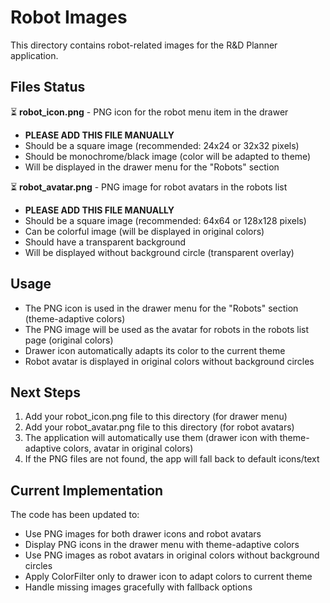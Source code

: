 # Robot Images

This directory contains robot-related images for the R&D Planner application.

## Files Status

⏳ **robot_icon.png** - PNG icon for the robot menu item in the drawer
   - **PLEASE ADD THIS FILE MANUALLY**
   - Should be a square image (recommended: 24x24 or 32x32 pixels)
   - Should be monochrome/black image (color will be adapted to theme)
   - Will be displayed in the drawer menu for the "Robots" section

⏳ **robot_avatar.png** - PNG image for robot avatars in the robots list
   - **PLEASE ADD THIS FILE MANUALLY**
   - Should be a square image (recommended: 64x64 or 128x128 pixels)
   - Can be colorful image (will be displayed in original colors)
   - Should have a transparent background
   - Will be displayed without background circle (transparent overlay)

## Usage

- The PNG icon is used in the drawer menu for the "Robots" section (theme-adaptive colors)
- The PNG image will be used as the avatar for robots in the robots list page (original colors)
- Drawer icon automatically adapts its color to the current theme
- Robot avatar is displayed in original colors without background circles

## Next Steps

1. Add your robot_icon.png file to this directory (for drawer menu)
2. Add your robot_avatar.png file to this directory (for robot avatars)
3. The application will automatically use them (drawer icon with theme-adaptive colors, avatar in original colors)
4. If the PNG files are not found, the app will fall back to default icons/text

## Current Implementation

The code has been updated to:
- Use PNG images for both drawer icons and robot avatars
- Display PNG icons in the drawer menu with theme-adaptive colors
- Use PNG images as robot avatars in original colors without background circles
- Apply ColorFilter only to drawer icon to adapt colors to current theme
- Handle missing images gracefully with fallback options
